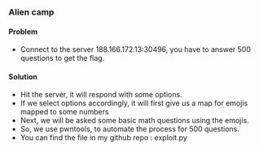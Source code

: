### Alien camp

#### Problem

- Connect to the server 188.166.172.13:30496, you have to answer 500 questions to get the flag.

#### Solution

- Hit the server, it will respond with some options.
- If we select options accordingly, it will first give us a map for emojis mapped to some numbers
- Next, we will be asked some basic math questions using the emojis.
- So, we use pwntools, to automate the process for 500 questions.
- You can find the file in my github repo : exploit.py
